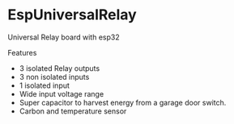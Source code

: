 # EspUniversalRelay
Universal Relay board with esp32

Features
* 3 isolated Relay outputs
* 3 non isolated inputs
* 1 isolated input
* Wide input voltage range
* Super capacitor to harvest energy from a garage door switch.
* Carbon and temperature sensor